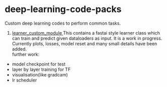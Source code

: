 # deep-learning-code-packs  
Custom deep learning codes to perform common tasks.

1. [learner_custom_module ](learner_custom_module)
This contains a fastai style learner class which can train and predict given dataloaders as input. It is a work in progress. Currently plots, losses, model reset and many small details have been added.  
further work:  
  * model checkpoint for test
  * layer by layer training for TF
  * visualisation(like gradcam)
  * lr scheduler 

